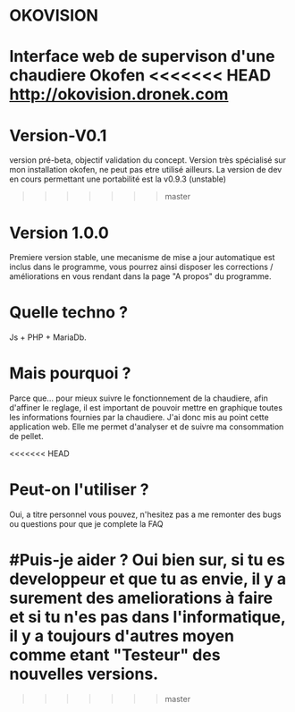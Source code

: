 # OKOVISION
Interface web de supervison d'une chaudiere Okofen
<<<<<<< HEAD
http://okovision.dronek.com
=======
# Version-V0.1
version pré-beta, objectif validation du concept. Version très spécialisé sur mon installation okofen, ne peut pas etre utilisé ailleurs. La version de dev en cours permettant une portabilité est la v0.9.3 (unstable)
>>>>>>> master

# Version 1.0.0
Premiere version stable, une mecanisme de mise a jour automatique est inclus dans le programme, vous pourrez ainsi disposer les corrections / améliorations en vous rendant
dans la page "A propos" du programme.

# Quelle techno ?
Js + PHP + MariaDb.

# Mais pourquoi ?
Parce que...
pour mieux suivre le fonctionnement de la chaudiere, afin d'affiner le reglage, il est important de pouvoir
mettre en graphique toutes les informations fournies par la chaudiere.
J'ai donc mis au point cette application web. Elle me permet d'analyser et de suivre ma consommation de pellet.

<<<<<<< HEAD
# Peut-on l'utiliser ?
Oui, a titre personnel vous pouvez, n'hesitez pas a me remonter des bugs ou questions pour que je complete la FAQ

#Puis-je aider ?
Oui bien sur, si tu es developpeur et que tu as envie, il y a surement des ameliorations à faire
et si tu n'es pas dans l'informatique, il y a toujours d'autres moyen comme etant "Testeur" des nouvelles versions.
=======
>>>>>>> master
